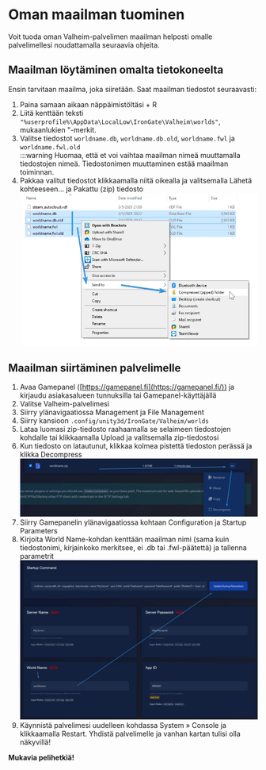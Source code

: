 # Oman maailman tuominen​

Voit tuoda oman Valheim-palvelimen maailman helposti omalle palvelimellesi noudattamalla seuraavia ohjeita.  

## Maailman löytäminen omalta tietokoneelta​

Ensin tarvitaan maailma, joka siiretään. Saat maailman tiedostot seuraavasti:  

1.  Paina samaan aikaan näppäimistöltäsi + R
2.  Liitä kenttään teksti `"%userprofile%\AppData\LocalLow\IronGate\Valheim\worlds"`, mukaanlukien "-merkit.
3.  Valitse tiedostot `worldname.db`, `worldname.db.old`, `worldname.fwl` ja `worldname.fwl.old`  
    :::warning Huomaa, että et voi vaihtaa maailman nimeä muuttamalla tiedostojen nimeä. Tiedostonimen muuttaminen estää maailman toiminnan.
4.  Pakkaa valitut tiedostot klikkaamalla niitä oikealla ja valitsemalla Lähetä kohteeseen... ja Pakattu (zip) tiedosto  
    ![](/assets/docs/img/crisp/37zip_1ivavpu.webp)

## Maailman siirtäminen palvelimelle​

1.  Avaa Gamepanel ([https://gamepanel.fi](https://gamepanel.fi/)) ja kirjaudu asiakasalueen tunnuksilla tai Gamepanel-käyttäjällä
2.  Valitse Valheim-palvelimesi
3.  Siirry ylänavigaatiossa Management ja File Management
4.  Siirry kansioon `.config/unity3d/IronGate/Valheim/worlds`
5.  Lataa luomasi zip-tiedosto raahaamalla se selaimeen tiedostojen kohdalle tai klikkaamalla Upload ja valitsemalla zip-tiedostosi
6.  Kun tiedosto on latautunut, klikkaa kolmea pistettä tiedoston perässä ja klikka Decompress  
    ![](/assets/docs/img/crisp/356050c21e29435_wz8q5.webp)
7.  Siirry Gamepanelin ylänavigaatiossa kohtaan Configuration ja Startup Parameters
8.  Kirjoita World Name-kohdan kenttään maailman nimi (sama kuin tiedostonimi, kirjainkoko merkitsee, ei .db tai .fwl-päätettä) ja tallenna parametrit  
    ![](/assets/docs/img/crisp/366050c2f687468_1xwmdap.webp)
9.  Käynnistä palvelimesi uudelleen kohdassa System » Console ja klikkaamalla Restart. Yhdistä palvelimelle ja vanhan kartan tulisi olla näkyvillä!

**Mukavia pelihetkiä!**